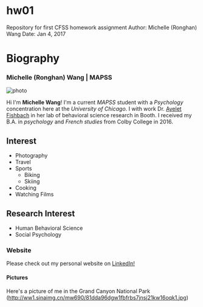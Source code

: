 # hw01
Repository for first CFSS homework assignment
Author: Michelle (Ronghan) Wang
Date: Jan 4, 2017

# Biography
### Michelle (Ronghan) Wang | MAPSS
![photo](https://media.licdn.com/mpr/mpr/shrinknp_400_400/AAEAAQAAAAAAAAdYAAAAJDAxNzRmMzNjLTRlYmItNDM4ZC05NDcyLTE1MjMwNDZkNmIxZA.jpg)

Hi I'm **Michelle Wang**! I'm a current *MAPSS* student with a *Psychology* concentration here at the _University of Chicago_. I with work Dr. [Ayelet Fishbach](http://faculty.chicagobooth.edu/ayelet.fishbach/research/) in her lab of behavioral science research in Booth. I received my B.A. in *psychology* and *French studies* from Colby College in 2016.

## Interest
* Photography
* Travel
* Sports
    + Biking
    + Skiing
* Cooking
* Watching Films

## Research Interest
* Human Behavioral Science
* Social Psychology

### Website
Please check out my personal website on [LinkedIn!](https://www.linkedin.com/in/michelle-ronghan-wang-45ab2677)

#### Pictures
Here's a picture of me in the Grand Canyon National Park
(http://ww1.sinaimg.cn/mw690/81dda96dgw1fbfrbs7jnsj21kw16oqk1.jpg)

